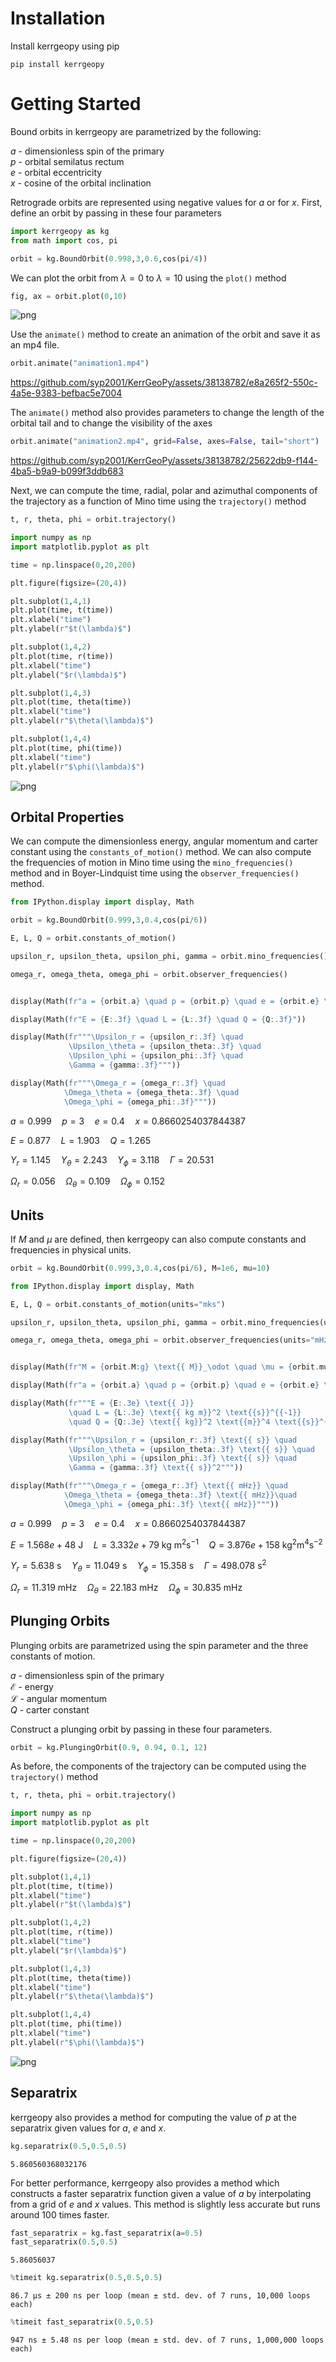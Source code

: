 # Installation

Install kerrgeopy using pip

```shell
pip install kerrgeopy
```

# Getting Started

Bound orbits in kerrgeopy are parametrized by the following:

$a$ - dimensionless spin of the primary
<br>
$p$ - orbital semilatus rectum
<br>
$e$ - orbital eccentricity
<br>
$x$ - cosine of the orbital inclination
<br>

Retrograde orbits are represented using negative values for $a$ or for $x$. First, define an orbit by passing in these four parameters


```python
import kerrgeopy as kg
from math import cos, pi

orbit = kg.BoundOrbit(0.998,3,0.6,cos(pi/4))
```

We can plot the orbit from $\lambda = 0$ to $\lambda = 10$ using the `plot()` method


```python
fig, ax = orbit.plot(0,10)
```


    
![png](output_3_0.png)
    


Use the `animate()` method to create an animation of the orbit and save it as an mp4 file.


```python
orbit.animate("animation1.mp4")
```


https://github.com/syp2001/KerrGeoPy/assets/38138782/e8a265f2-550c-4a5e-9383-befbac5e7004


The `animate()` method also provides parameters to change the length of the orbital tail and to change the visibility of the axes


```python
orbit.animate("animation2.mp4", grid=False, axes=False, tail="short")
```


https://github.com/syp2001/KerrGeoPy/assets/38138782/25622db9-f144-4ba5-b9a9-b099f3ddb683


Next, we can compute the time, radial, polar and azimuthal components of the trajectory as a function of Mino time using the `trajectory()` method


```python
t, r, theta, phi = orbit.trajectory()
```


```python
import numpy as np
import matplotlib.pyplot as plt

time = np.linspace(0,20,200)

plt.figure(figsize=(20,4))

plt.subplot(1,4,1)
plt.plot(time, t(time))
plt.xlabel("time")
plt.ylabel(r"$t(\lambda)$")

plt.subplot(1,4,2)
plt.plot(time, r(time))
plt.xlabel("time")
plt.ylabel("$r(\lambda)$")

plt.subplot(1,4,3)
plt.plot(time, theta(time))
plt.xlabel("time")
plt.ylabel(r"$\theta(\lambda)$")

plt.subplot(1,4,4)
plt.plot(time, phi(time))
plt.xlabel("time")
plt.ylabel(r"$\phi(\lambda)$")
```

    
![png](output_10_1.png)
    


## Orbital Properties
We can compute the dimensionless energy, angular momentum and carter constant using the `constants_of_motion()` method. We can also compute the frequencies of motion in Mino time using the `mino_frequencies()` method and in Boyer-Lindquist time using the `observer_frequencies()` method.

```python
from IPython.display import display, Math

orbit = kg.BoundOrbit(0.999,3,0.4,cos(pi/6))

E, L, Q = orbit.constants_of_motion()

upsilon_r, upsilon_theta, upsilon_phi, gamma = orbit.mino_frequencies()

omega_r, omega_theta, omega_phi = orbit.observer_frequencies()


display(Math(fr"a = {orbit.a} \quad p = {orbit.p} \quad e = {orbit.e} \quad x = {orbit.x}"))

display(Math(fr"E = {E:.3f} \quad L = {L:.3f} \quad Q = {Q:.3f}"))

display(Math(fr"""\Upsilon_r = {upsilon_r:.3f} \quad 
             \Upsilon_\theta = {upsilon_theta:.3f} \quad 
             \Upsilon_\phi = {upsilon_phi:.3f} \quad 
             \Gamma = {gamma:.3f}"""))

display(Math(fr"""\Omega_r = {omega_r:.3f} \quad
            \Omega_\theta = {omega_theta:.3f} \quad
            \Omega_\phi = {omega_phi:.3f}"""))
```


$\displaystyle a = 0.999 \quad p = 3 \quad e = 0.4 \quad x = 0.8660254037844387$



$\displaystyle E = 0.877 \quad L = 1.903 \quad Q = 1.265$



$\displaystyle \Upsilon_r = 1.145 \quad \Upsilon_\theta = 2.243 \quad \Upsilon_\phi = 3.118 \quad \Gamma = 20.531$



$\displaystyle \Omega_r = 0.056 \quad \Omega_\theta = 0.109 \quad \Omega_\phi = 0.152$


## Units

If $M$ and $\mu$ are defined, then kerrgeopy can also compute constants and frequencies in physical units.


```python
orbit = kg.BoundOrbit(0.999,3,0.4,cos(pi/6), M=1e6, mu=10)
```


```python
from IPython.display import display, Math

E, L, Q = orbit.constants_of_motion(units="mks")

upsilon_r, upsilon_theta, upsilon_phi, gamma = orbit.mino_frequencies(units="mks")

omega_r, omega_theta, omega_phi = orbit.observer_frequencies(units="mHz")


display(Math(fr"M = {orbit.M:g} \text{{ M}}_\odot \quad \mu = {orbit.mu} \text{{ M}}_\odot"))

display(Math(fr"a = {orbit.a} \quad p = {orbit.p} \quad e = {orbit.e} \quad x = {orbit.x}"))

display(Math(fr"""E = {E:.3e} \text{{ J}} 
             \quad L = {L:.3e} \text{{ kg m}}^2 \text{{s}}^{{-1}} 
             \quad Q = {Q:.3e} \text{{ kg}}^2 \text{{m}}^4 \text{{s}}^{{-2}}"""))

display(Math(fr"""\Upsilon_r = {upsilon_r:.3f} \text{{ s}} \quad 
             \Upsilon_\theta = {upsilon_theta:.3f} \text{{ s}} \quad 
             \Upsilon_\phi = {upsilon_phi:.3f} \text{{ s}} \quad 
             \Gamma = {gamma:.3f} \text{{ s}}^2"""))

display(Math(fr"""\Omega_r = {omega_r:.3f} \text{{ mHz}} \quad
            \Omega_\theta = {omega_theta:.3f} \text{{ mHz}}\quad
            \Omega_\phi = {omega_phi:.3f} \text{{ mHz}}"""))
```



$\displaystyle a = 0.999 \quad p = 3 \quad e = 0.4 \quad x = 0.8660254037844387$



$\displaystyle E = 1.568e+48 \text{ J} \quad L = 3.332e+79 \text{ kg m}^2 \text{s}^{-1} \quad Q = 3.876e+158 \text{ kg}^2 \text{m}^4 \text{s}^{-2}$



$\displaystyle \Upsilon_r = 5.638 \text{ s} \quad \Upsilon_\theta = 11.049 \text{ s} \quad \Upsilon_\phi = 15.358 \text{ s} \quad \Gamma = 498.078 \text{ s}^2$



$\displaystyle \Omega_r = 11.319 \text{ mHz} \quad \Omega_\theta = 22.183 \text{ mHz}\quad \Omega_\phi = 30.835 \text{ mHz}$


## Plunging Orbits

Plunging orbits are parametrized using the spin parameter and the three constants of motion.

$a$ - dimensionless spin of the primary
<br>
$\mathcal{E}$ - energy
<br>
$\mathcal{L}$ - angular momentum
<br>
$Q$ - carter constant
<br>

Construct a plunging orbit by passing in these four parameters.


```python
orbit = kg.PlungingOrbit(0.9, 0.94, 0.1, 12)
```

As before, the components of the trajectory can be computed using the `trajectory()` method


```python
t, r, theta, phi = orbit.trajectory()
```


```python
import numpy as np
import matplotlib.pyplot as plt

time = np.linspace(0,20,200)

plt.figure(figsize=(20,4))

plt.subplot(1,4,1)
plt.plot(time, t(time))
plt.xlabel("time")
plt.ylabel(r"$t(\lambda)$")

plt.subplot(1,4,2)
plt.plot(time, r(time))
plt.xlabel("time")
plt.ylabel("$r(\lambda)$")

plt.subplot(1,4,3)
plt.plot(time, theta(time))
plt.xlabel("time")
plt.ylabel(r"$\theta(\lambda)$")

plt.subplot(1,4,4)
plt.plot(time, phi(time))
plt.xlabel("time")
plt.ylabel(r"$\phi(\lambda)$")
```
    
![png](output_23_1.png)
    


## Separatrix

kerrgeopy also provides a method for computing the value of $p$ at the separatrix given values for $a$, $e$ and $x$.


```python
kg.separatrix(0.5,0.5,0.5)
```




    5.860560368032176



For better performance, kerrgeopy also provides a method which constructs a faster separatrix function given a value of $a$ by interpolating from a grid of $e$ and $x$ values. This method is slightly less accurate but runs around 100 times faster.


```python
fast_separatrix = kg.fast_separatrix(a=0.5)
fast_separatrix(0.5,0.5)
```




    5.86056037




```python
%timeit kg.separatrix(0.5,0.5,0.5)
```

    86.7 µs ± 200 ns per loop (mean ± std. dev. of 7 runs, 10,000 loops each)



```python
%timeit fast_separatrix(0.5,0.5)
```

    947 ns ± 5.48 ns per loop (mean ± std. dev. of 7 runs, 1,000,000 loops each)

